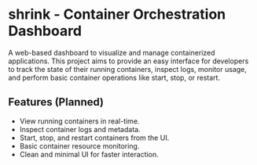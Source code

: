 # shrink - Container Orchestration Dashboard

A web-based dashboard to visualize and manage containerized applications.
This project aims to provide an easy interface for developers to track the state of their running containers, inspect logs, monitor usage, and perform basic container operations like start, stop, or restart.

## Features (Planned)

- View running containers in real-time.
- Inspect container logs and metadata.
- Start, stop, and restart containers from the UI.
- Basic container resource monitoring.
- Clean and minimal UI for faster interaction.
